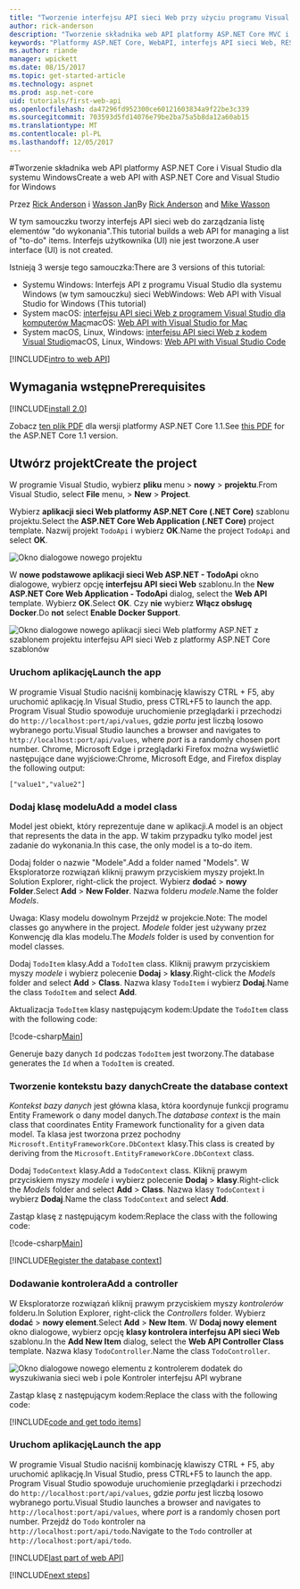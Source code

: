 ```yaml
---
title: "Tworzenie interfejsu API sieci Web przy użyciu programu Visual Studio i ASP.NET Core dla systemu Windows"
author: rick-anderson
description: "Tworzenie składnika web API platformy ASP.NET Core MVC i Visual Studio dla systemu Windows"
keywords: "Platformy ASP.NET Core, WebAPI, interfejs API sieci Web, REST, HTTP, usługi, usługa HTTP"
ms.author: riande
manager: wpickett
ms.date: 08/15/2017
ms.topic: get-started-article
ms.technology: aspnet
ms.prod: asp.net-core
uid: tutorials/first-web-api
ms.openlocfilehash: da47296fd952300ce60121603834a9f22be3c339
ms.sourcegitcommit: 703593d5fd14076e79be2ba75a5b8da12a60ab15
ms.translationtype: MT
ms.contentlocale: pl-PL
ms.lasthandoff: 12/05/2017
---
```

#<a name="create-a-web-api-with-aspnet-core-and-visual-studio-for-windows"></a><span data-ttu-id="aaf3c-104">Tworzenie składnika web API platformy ASP.NET Core i Visual Studio dla systemu Windows</span><span class="sxs-lookup"><span data-stu-id="aaf3c-104">Create a web API with ASP.NET Core and Visual Studio for Windows</span></span>

<span data-ttu-id="aaf3c-105">Przez [Rick Anderson](https://twitter.com/RickAndMSFT) i [Wasson Jan](https://github.com/mikewasson)</span><span class="sxs-lookup"><span data-stu-id="aaf3c-105">By [Rick Anderson](https://twitter.com/RickAndMSFT) and [Mike Wasson](https://github.com/mikewasson)</span></span>

<span data-ttu-id="aaf3c-106">W tym samouczku tworzy interfejs API sieci web do zarządzania listę elementów "do wykonania".</span><span class="sxs-lookup"><span data-stu-id="aaf3c-106">This tutorial builds a web API for managing a list of "to-do" items.</span></span> <span data-ttu-id="aaf3c-107">Interfejs użytkownika (UI) nie jest tworzone.</span><span class="sxs-lookup"><span data-stu-id="aaf3c-107">A user interface (UI) is not created.</span></span>

<span data-ttu-id="aaf3c-108">Istnieją 3 wersje tego samouczka:</span><span class="sxs-lookup"><span data-stu-id="aaf3c-108">There are 3 versions of this tutorial:</span></span>

* <span data-ttu-id="aaf3c-109">Systemu Windows: Interfejs API z programu Visual Studio dla systemu Windows (w tym samouczku) sieci Web</span><span class="sxs-lookup"><span data-stu-id="aaf3c-109">Windows: Web API with Visual Studio for Windows (This tutorial)</span></span>
* <span data-ttu-id="aaf3c-110">System macOS: [interfejsu API sieci Web z programem Visual Studio dla komputerów Mac](xref:tutorials/first-web-api-mac)</span><span class="sxs-lookup"><span data-stu-id="aaf3c-110">macOS: [Web API with Visual Studio for Mac](xref:tutorials/first-web-api-mac)</span></span>
* <span data-ttu-id="aaf3c-111">System macOS, Linux, Windows: [interfejsu API sieci Web z kodem Visual Studio](xref:tutorials/web-api-vsc)</span><span class="sxs-lookup"><span data-stu-id="aaf3c-111">macOS, Linux, Windows: [Web API with Visual Studio Code](xref:tutorials/web-api-vsc)</span></span>

<!-- WARNING: The code AND images in this doc are used by uid: tutorials/web-api-vsc, tutorials/first-web-api-mac and tutorials/first-web-api. If you change any code/images in this tutorial, update uid: tutorials/web-api-vsc -->

[!INCLUDE[intro to web API](../includes/webApi/intro.md)]

## <a name="prerequisites"></a><span data-ttu-id="aaf3c-112">Wymagania wstępne</span><span class="sxs-lookup"><span data-stu-id="aaf3c-112">Prerequisites</span></span>

[!INCLUDE[install 2.0](../includes/install2.0.md)]

<span data-ttu-id="aaf3c-113">Zobacz [ten plik PDF](https://github.com/aspnet/Docs/blob/master/aspnetcore/tutorials/first-web-api/_static/_webAPI.pdf) dla wersji platformy ASP.NET Core 1.1.</span><span class="sxs-lookup"><span data-stu-id="aaf3c-113">See [this PDF](https://github.com/aspnet/Docs/blob/master/aspnetcore/tutorials/first-web-api/_static/_webAPI.pdf) for the ASP.NET Core 1.1 version.</span></span>

## <a name="create-the-project"></a><span data-ttu-id="aaf3c-114">Utwórz projekt</span><span class="sxs-lookup"><span data-stu-id="aaf3c-114">Create the project</span></span>

<span data-ttu-id="aaf3c-115">W programie Visual Studio, wybierz **pliku** menu > **nowy** > **projektu**.</span><span class="sxs-lookup"><span data-stu-id="aaf3c-115">From Visual Studio, select **File** menu, > **New** > **Project**.</span></span>

<span data-ttu-id="aaf3c-116">Wybierz **aplikacji sieci Web platformy ASP.NET Core (.NET Core)** szablonu projektu.</span><span class="sxs-lookup"><span data-stu-id="aaf3c-116">Select the **ASP.NET Core Web Application (.NET Core)** project template.</span></span> <span data-ttu-id="aaf3c-117">Nazwij projekt `TodoApi` i wybierz **OK**.</span><span class="sxs-lookup"><span data-stu-id="aaf3c-117">Name the project `TodoApi` and select **OK**.</span></span>

![Okno dialogowe nowego projektu](first-web-api/_static/new-project.png)

<span data-ttu-id="aaf3c-119">W **nowe podstawowe aplikacji sieci Web ASP.NET - TodoApi** okno dialogowe, wybierz opcję **interfejsu API sieci Web** szablonu.</span><span class="sxs-lookup"><span data-stu-id="aaf3c-119">In the **New ASP.NET Core Web Application - TodoApi** dialog, select the **Web API** template.</span></span> <span data-ttu-id="aaf3c-120">Wybierz **OK**.</span><span class="sxs-lookup"><span data-stu-id="aaf3c-120">Select **OK**.</span></span> <span data-ttu-id="aaf3c-121">Czy **nie** wybierz **Włącz obsługę Docker**.</span><span class="sxs-lookup"><span data-stu-id="aaf3c-121">Do **not** select **Enable Docker Support**.</span></span>

![Okno dialogowe nowego aplikacji sieci Web platformy ASP.NET z szablonem projektu interfejsu API sieci Web z platformy ASP.NET Core szablonów](first-web-api/_static/web-api-project.png)

### <a name="launch-the-app"></a><span data-ttu-id="aaf3c-123">Uruchom aplikację</span><span class="sxs-lookup"><span data-stu-id="aaf3c-123">Launch the app</span></span>

<span data-ttu-id="aaf3c-124">W programie Visual Studio naciśnij kombinację klawiszy CTRL + F5, aby uruchomić aplikację.</span><span class="sxs-lookup"><span data-stu-id="aaf3c-124">In Visual Studio, press CTRL+F5 to launch the app.</span></span> <span data-ttu-id="aaf3c-125">Program Visual Studio spowoduje uruchomienie przeglądarki i przechodzi do `http://localhost:port/api/values`, gdzie *portu* jest liczbą losowo wybranego portu.</span><span class="sxs-lookup"><span data-stu-id="aaf3c-125">Visual Studio launches a browser and navigates to `http://localhost:port/api/values`, where *port* is a randomly chosen port number.</span></span> <span data-ttu-id="aaf3c-126">Chrome, Microsoft Edge i przeglądarki Firefox można wyświetlić następujące dane wyjściowe:</span><span class="sxs-lookup"><span data-stu-id="aaf3c-126">Chrome, Microsoft Edge, and Firefox display the following output:</span></span>

```
["value1","value2"]
```

### <a name="add-a-model-class"></a><span data-ttu-id="aaf3c-127">Dodaj klasę modelu</span><span class="sxs-lookup"><span data-stu-id="aaf3c-127">Add a model class</span></span>

<span data-ttu-id="aaf3c-128">Model jest obiekt, który reprezentuje dane w aplikacji.</span><span class="sxs-lookup"><span data-stu-id="aaf3c-128">A model is an object that represents the data in the app.</span></span> <span data-ttu-id="aaf3c-129">W takim przypadku tylko model jest zadanie do wykonania.</span><span class="sxs-lookup"><span data-stu-id="aaf3c-129">In this case, the only model is a to-do item.</span></span>

<span data-ttu-id="aaf3c-130">Dodaj folder o nazwie "Modele".</span><span class="sxs-lookup"><span data-stu-id="aaf3c-130">Add a folder named "Models".</span></span> <span data-ttu-id="aaf3c-131">W Eksploratorze rozwiązań kliknij prawym przyciskiem myszy projekt.</span><span class="sxs-lookup"><span data-stu-id="aaf3c-131">In Solution Explorer, right-click the project.</span></span> <span data-ttu-id="aaf3c-132">Wybierz **dodać** > **nowy Folder**.</span><span class="sxs-lookup"><span data-stu-id="aaf3c-132">Select **Add** > **New Folder**.</span></span> <span data-ttu-id="aaf3c-133">Nazwa folderu *modele*.</span><span class="sxs-lookup"><span data-stu-id="aaf3c-133">Name the folder *Models*.</span></span>

<span data-ttu-id="aaf3c-134">Uwaga: Klasy modelu dowolnym Przejdź w projekcie.</span><span class="sxs-lookup"><span data-stu-id="aaf3c-134">Note: The model classes go anywhere in the project.</span></span> <span data-ttu-id="aaf3c-135">*Modele* folder jest używany przez Konwencję dla klas modelu.</span><span class="sxs-lookup"><span data-stu-id="aaf3c-135">The *Models* folder is used by convention for model classes.</span></span>

<span data-ttu-id="aaf3c-136">Dodaj `TodoItem` klasy.</span><span class="sxs-lookup"><span data-stu-id="aaf3c-136">Add a `TodoItem` class.</span></span> <span data-ttu-id="aaf3c-137">Kliknij prawym przyciskiem myszy *modele* i wybierz polecenie **Dodaj** > **klasy**.</span><span class="sxs-lookup"><span data-stu-id="aaf3c-137">Right-click the *Models* folder and select **Add** > **Class**.</span></span> <span data-ttu-id="aaf3c-138">Nazwa klasy `TodoItem` i wybierz **Dodaj**.</span><span class="sxs-lookup"><span data-stu-id="aaf3c-138">Name the class `TodoItem` and select **Add**.</span></span>

<span data-ttu-id="aaf3c-139">Aktualizacja `TodoItem` klasy następującym kodem:</span><span class="sxs-lookup"><span data-stu-id="aaf3c-139">Update the `TodoItem` class with the following code:</span></span>

[!code-csharp[Main](first-web-api/sample/TodoApi/Models/TodoItem.cs)]

<span data-ttu-id="aaf3c-140">Generuje bazy danych `Id` podczas `TodoItem` jest tworzony.</span><span class="sxs-lookup"><span data-stu-id="aaf3c-140">The database generates the `Id` when a `TodoItem` is created.</span></span>

### <a name="create-the-database-context"></a><span data-ttu-id="aaf3c-141">Tworzenie kontekstu bazy danych</span><span class="sxs-lookup"><span data-stu-id="aaf3c-141">Create the database context</span></span>

<span data-ttu-id="aaf3c-142">*Kontekst bazy danych* jest główna klasa, która koordynuje funkcji programu Entity Framework o dany model danych.</span><span class="sxs-lookup"><span data-stu-id="aaf3c-142">The *database context* is the main class that coordinates Entity Framework functionality for a given data model.</span></span> <span data-ttu-id="aaf3c-143">Ta klasa jest tworzona przez pochodny `Microsoft.EntityFrameworkCore.DbContext` klasy.</span><span class="sxs-lookup"><span data-stu-id="aaf3c-143">This class is created by deriving from the `Microsoft.EntityFrameworkCore.DbContext` class.</span></span>

<span data-ttu-id="aaf3c-144">Dodaj `TodoContext` klasy.</span><span class="sxs-lookup"><span data-stu-id="aaf3c-144">Add a `TodoContext` class.</span></span> <span data-ttu-id="aaf3c-145">Kliknij prawym przyciskiem myszy *modele* i wybierz polecenie **Dodaj** > **klasy**.</span><span class="sxs-lookup"><span data-stu-id="aaf3c-145">Right-click the *Models* folder and select **Add** > **Class**.</span></span> <span data-ttu-id="aaf3c-146">Nazwa klasy `TodoContext` i wybierz **Dodaj**.</span><span class="sxs-lookup"><span data-stu-id="aaf3c-146">Name the class `TodoContext` and select **Add**.</span></span>

<span data-ttu-id="aaf3c-147">Zastąp klasę z następującym kodem:</span><span class="sxs-lookup"><span data-stu-id="aaf3c-147">Replace the class with the following code:</span></span>

[!code-csharp[Main](first-web-api/sample/TodoApi/Models/TodoContext.cs)]

[!INCLUDE[Register the database context](../includes/webApi/register_dbContext.md)]

### <a name="add-a-controller"></a><span data-ttu-id="aaf3c-148">Dodawanie kontrolera</span><span class="sxs-lookup"><span data-stu-id="aaf3c-148">Add a controller</span></span>

<span data-ttu-id="aaf3c-149">W Eksploratorze rozwiązań kliknij prawym przyciskiem myszy *kontrolerów* folderu.</span><span class="sxs-lookup"><span data-stu-id="aaf3c-149">In Solution Explorer, right-click the *Controllers* folder.</span></span> <span data-ttu-id="aaf3c-150">Wybierz **dodać** > **nowy element**.</span><span class="sxs-lookup"><span data-stu-id="aaf3c-150">Select **Add** > **New Item**.</span></span> <span data-ttu-id="aaf3c-151">W **Dodaj nowy element** okno dialogowe, wybierz opcję **klasy kontrolera interfejsu API sieci Web** szablonu.</span><span class="sxs-lookup"><span data-stu-id="aaf3c-151">In the **Add New Item** dialog, select the **Web API Controller Class** template.</span></span> <span data-ttu-id="aaf3c-152">Nazwa klasy `TodoController`.</span><span class="sxs-lookup"><span data-stu-id="aaf3c-152">Name the class `TodoController`.</span></span>

![Okno dialogowe nowego elementu z kontrolerem dodatek do wyszukiwania sieci web i pole Kontroler interfejsu API wybrane](first-web-api/_static/new_controller.png)

<span data-ttu-id="aaf3c-154">Zastąp klasę z następującym kodem:</span><span class="sxs-lookup"><span data-stu-id="aaf3c-154">Replace the class with the following code:</span></span>

[!INCLUDE[code and get todo items](../includes/webApi/getTodoItems.md)]

### <a name="launch-the-app"></a><span data-ttu-id="aaf3c-155">Uruchom aplikację</span><span class="sxs-lookup"><span data-stu-id="aaf3c-155">Launch the app</span></span>

<span data-ttu-id="aaf3c-156">W programie Visual Studio naciśnij kombinację klawiszy CTRL + F5, aby uruchomić aplikację.</span><span class="sxs-lookup"><span data-stu-id="aaf3c-156">In Visual Studio, press CTRL+F5 to launch the app.</span></span> <span data-ttu-id="aaf3c-157">Program Visual Studio spowoduje uruchomienie przeglądarki i przechodzi do `http://localhost:port/api/values`, gdzie *portu* jest liczbą losowo wybranego portu.</span><span class="sxs-lookup"><span data-stu-id="aaf3c-157">Visual Studio launches a browser and navigates to `http://localhost:port/api/values`, where *port* is a randomly chosen port number.</span></span> <span data-ttu-id="aaf3c-158">Przejdź do `Todo` kontroler na `http://localhost:port/api/todo`.</span><span class="sxs-lookup"><span data-stu-id="aaf3c-158">Navigate to the `Todo` controller at `http://localhost:port/api/todo`.</span></span>

[!INCLUDE[last part of web API](../includes/webApi/end.md)]

[!INCLUDE[next steps](../includes/webApi/next.md)]

